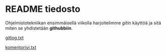 # README tiedosto


Ohjelmistotekniikan ensimmäisellä viikolla harjoitelimme _gitin_ käyttöä ja sitä miten se yhdistetään 
**githubbiin**. 

[gitlog.txt](laskarit/viikko1/gitlog.txt)

[komentorivi.txt](/laskarit/viikko1/komentorivi.txt)
